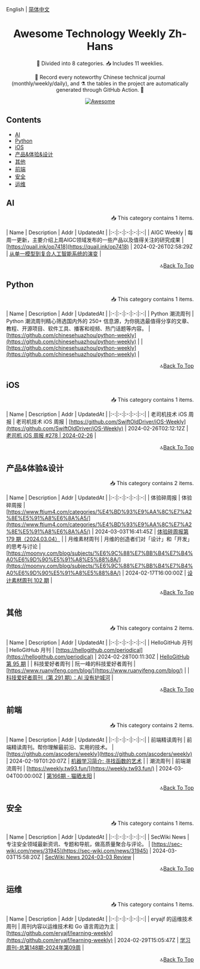 English | [简体中文](../README.md)

<div align="center">
<h1>Awesome Technology Weekly Zh-Hans</h1>

<p>🧐 Divided into 8 categories. 📥 Includes 11 weeklies.</p>
<p>🧰 Record every noteworthy Chinese technical journal (monthly/weekly/daily), and ⚗️ the tables in the project are automatically generated through GitHub Action. 🧰</p>

[![Awesome](https://awesome.re/badge.svg)](https://awesome.re)

</div>

## Contents
- [AI](#AI)
- [Python](#Python)
- [iOS](#iOS)
- [产品&amp;体验&amp;设计](#产品&amp;体验&amp;设计)
- [其他](#其他)
- [前端](#前端)
- [安全](#安全)
- [运维](#运维)

## AI

<p align="right">
📥 This category contains 1 items.
</p>

| Name | Description | Addr | UpdatedAt |
|:-:|:-:|:-:|:-:|:-:|
| AIGC Weekly | 每周一更新，主要介绍上周AIGC领域发布的一些产品以及值得关注的研究成果 | [https://quail.ink/op7418](https://quail.ink/op7418) | 2024-02-26T02:58:29Z | [从单一模型到复合人工智能系统的演变](https://quail.ink/op7418/p/evolution-of-single-model-to-compound-artificial-intelligence-system) |

<div align="right">

🔝[Back To Top](#Contents)
</div>



## Python

<p align="right">
📥 This category contains 1 items.
</p>

| Name | Description | Addr | UpdatedAt |
|:-:|:-:|:-:|:-:|:-:|
| Python 潮流周刊 | Python 潮流周刊精心筛选国内外的 250&#43; 信息源，为你挑选最值得分享的文章、教程、开源项目、软件工具、播客和视频、热门话题等内容。 | [https://github.com/chinesehuazhou/python-weekly](https://github.com/chinesehuazhou/python-weekly) |  | [https://github.com/chinesehuazhou/python-weekly](https://github.com/chinesehuazhou/python-weekly) |

<div align="right">

🔝[Back To Top](#Contents)
</div>



## iOS

<p align="right">
📥 This category contains 1 items.
</p>

| Name | Description | Addr | UpdatedAt |
|:-:|:-:|:-:|:-:|:-:|
| 老司机技术 iOS 周报 | 老司机技术 iOS 周报 | [https://github.com/SwiftOldDriver/iOS-Weekly](https://github.com/SwiftOldDriver/iOS-Weekly) | 2024-02-26T02:12:12Z | [老司机 iOS 周报 #278 | 2024-02-26](https://github.com/SwiftOldDriver/iOS-Weekly/releases/tag/%23278) |

<div align="right">

🔝[Back To Top](#Contents)
</div>



## 产品&amp;体验&amp;设计

<p align="right">
📥 This category contains 2 items.
</p>

| Name | Description | Addr | UpdatedAt |
|:-:|:-:|:-:|:-:|:-:|
| 体验碎周报 | 体验碎周报 | [https://www.ftium4.com/categories/%E4%BD%93%E9%AA%8C%E7%A2%8E%E5%91%A8%E6%8A%A5/](https://www.ftium4.com/categories/%E4%BD%93%E9%AA%8C%E7%A2%8E%E5%91%A8%E6%8A%A5/) | 2024-03-03T16:41:45Z | [体验碎周报第 179 期（2024.03.04）](https://www.ftium4.com/ux-weekly-179.html) |
| 月维素材周刊 | 月维的创造者们对「设计」和「开发」的思考与讨论 | [https://moonvy.com/blog/subjects/%E6%9C%88%E7%BB%B4%E7%B4%A0%E6%9D%90%E5%91%A8%E5%88%8A/](https://moonvy.com/blog/subjects/%E6%9C%88%E7%BB%B4%E7%B4%A0%E6%9D%90%E5%91%A8%E5%88%8A/) | 2024-02-17T16:00:00Z | [设计素材周刊 102 期](https://moonvy.com/blog/post/设计素材周刊/102/) |

<div align="right">

🔝[Back To Top](#Contents)
</div>



## 其他

<p align="right">
📥 This category contains 2 items.
</p>

| Name | Description | Addr | UpdatedAt |
|:-:|:-:|:-:|:-:|:-:|
| HelloGitHub 月刊 | HelloGitHub 月刊 | [https://hellogithub.com/periodical](https://hellogithub.com/periodical) | 2024-02-28T00:11:30Z | [HelloGitHub 第 95 期](https://hellogithub.com/periodical/volume/95) |
| 科技爱好者周刊 | 阮一峰的科技爱好者周刊 | [https://www.ruanyifeng.com/blog/](https://www.ruanyifeng.com/blog/) |  | [科技爱好者周刊（第 291 期）：AI 没有护城河](http://www.ruanyifeng.com/blog/2024/03/weekly-issue-291.html) |

<div align="right">

🔝[Back To Top](#Contents)
</div>



## 前端

<p align="right">
📥 This category contains 2 items.
</p>

| Name | Description | Addr | UpdatedAt |
|:-:|:-:|:-:|:-:|:-:|
| 前端精读周刊 | 前端精读周刊。帮你理解最前沿、实用的技术。 | [https://github.com/ascoders/weekly](https://github.com/ascoders/weekly) | 2024-02-19T01:20:07Z | [机器学习简介: 寻找函数的艺术](https://github.com/ascoders/weekly/releases/tag/291) |
| 潮流周刊 | 前端潮流周刊 | [https://weekly.tw93.fun/](https://weekly.tw93.fun/) | 2024-03-04T00:00:00Z | [第166期 - 猫晒太阳](https://weekly.tw93.fun/posts/166-%E7%8C%AB%E6%99%92%E5%A4%AA%E9%98%B3/) |

<div align="right">

🔝[Back To Top](#Contents)
</div>



## 安全

<p align="right">
📥 This category contains 1 items.
</p>

| Name | Description | Addr | UpdatedAt |
|:-:|:-:|:-:|:-:|:-:|
| SecWiki News | 专注安全领域最新资讯、专题和导航，做高质量聚合与评论。 | [https://sec-wiki.com/news/31945](https://sec-wiki.com/news/31945) | 2024-03-03T15:58:20Z | [SecWiki News 2024-03-03 Review](http://www.sec-wiki.com/?2024-03-03) |

<div align="right">

🔝[Back To Top](#Contents)
</div>



## 运维

<p align="right">
📥 This category contains 1 items.
</p>

| Name | Description | Addr | UpdatedAt |
|:-:|:-:|:-:|:-:|:-:|
| eryajf 的运维技术周刊 | 周刊内容以运维技术和 Go 语言周边为主 | [https://github.com/eryajf/learning-weekly](https://github.com/eryajf/learning-weekly) | 2024-02-29T15:05:47Z | [学习周刊-总第148期-2024年第09周](https://wiki.eryajf.net/pages/5e2bc3/) |

<div align="right">

🔝[Back To Top](#Contents)
</div>

